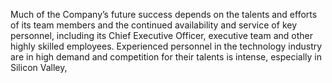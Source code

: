 Much of the Company’s future success depends on the talents and efforts of its team members and the continued availability and
service of key personnel, including its Chief Executive Officer, executive team and other highly skilled employees. Experienced
personnel in the technology industry are in high demand and competition for their talents is intense, especially in Silicon Valley,